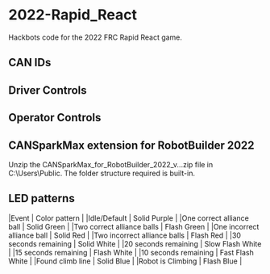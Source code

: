 # 2022-Rapid_React
Hackbots code for the 2022 FRC Rapid React game.

## CAN IDs



## Driver Controls



## Operator Controls


## CANSparkMax extension for RobotBuilder 2022
Unzip the CANSparkMax_for_RobotBuilder_2022_v...zip file in C:\Users\Public.  The folder structure required is built-in.

## LED patterns
|Event | Color pattern |
|Idle/Default | Solid Purple |
|One correct alliance ball | Solid Green |
|Two correct alliance balls | Flash Green |
|One incorrect alliance ball | Solid Red |
|Two incorrect alliance balls | Flash Red |
|30 seconds remaining | Solid White |
|20 seconds remaining | Slow Flash White |
|15 seconds remaining | Flash White |
|10 seconds remaining | Fast Flash White |
|Found climb line | Solid Blue |
|Robot is Climbing | Flash Blue |